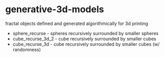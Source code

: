 # generative-3d-models

fractal objects defined and generated algorithmically for 3d printing

* sphere_recurse - spheres recursively surrounded by smaller spheres
* cube_recurse_3d_2 - cube recursively surrounded by smaller cubes
* cube_recurse_3d - cube recursively surrounded by smaller cubes (w/ randomness)

